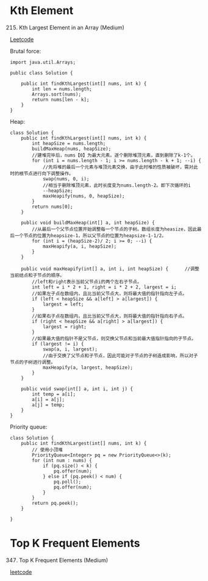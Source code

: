 # Kth Element
215. Kth Largest Element in an Array (Medium)

[Leetcode](https://leetcode.com/problems/kth-largest-element-in-an-array/description/)

Brutal force:

    import java.util.Arrays;

    public class Solution {

        public int findKthLargest(int[] nums, int k) {
            int len = nums.length;
            Arrays.sort(nums);
            return nums[len - k];
        }
    }
    

Heap:

    class Solution {
        public int findKthLargest(int[] nums, int k) {
            int heapSize = nums.length;
            buildMaxHeap(nums, heapSize);
            //建堆完毕后，nums【0】为最大元素。逐个删除堆顶元素，直到删除了k-1个。
            for (int i = nums.length - 1; i >= nums.length - k + 1; --i) {
                //先将堆的最后一个元素与堆顶元素交换，由于此时堆的性质被破坏，需对此时的根节点进行向下调整操作。
                swap(nums, 0, i);
                //相当于删除堆顶元素，此时长度变为nums.length-2。即下次循环的i
                --heapSize;
                maxHeapify(nums, 0, heapSize);
            }
            return nums[0];
        }

        public void buildMaxHeap(int[] a, int heapSize) {
            //从最后一个父节点位置开始调整每一个节点的子树。数组长度为heasize，因此最后一个节点的位置为heapsize-1，所以父节点的位置为heapsize-1-1/2。
            for (int i = (heapSize-2)/ 2; i >= 0; --i) {
                maxHeapify(a, i, heapSize);
            } 
        }

        public void maxHeapify(int[] a, int i, int heapSize) {      //调整当前结点和子节点的顺序。
            //left和right表示当前父节点i的两个左右子节点。
            int left = i * 2 + 1, right = i * 2 + 2, largest = i;
            //如果左子点在数组内，且比当前父节点大，则将最大值的指针指向左子点。
            if (left < heapSize && a[left] > a[largest]) {
                largest = left;
            } 
            //如果右子点在数组内，且比当前父节点大，则将最大值的指针指向右子点。
            if (right < heapSize && a[right] > a[largest]) {
                largest = right;
            }
            //如果最大值的指针不是父节点，则交换父节点和当前最大值指针指向的子节点。
            if (largest != i) {
                swap(a, i, largest);
                //由于交换了父节点和子节点，因此可能对子节点的子树造成影响，所以对子节点的子树进行调整。
                maxHeapify(a, largest, heapSize);
            }
        }

        public void swap(int[] a, int i, int j) {
            int temp = a[i];
            a[i] = a[j];
            a[j] = temp;
        }
    }

Priority queue:

    class Solution {
        public int findKthLargest(int[] nums, int k) {
            // 使用小顶堆
            PriorityQueue<Integer> pq = new PriorityQueue<>(k);
            for (int num : nums) {
                if (pq.size() < k) {
                    pq.offer(num);
                } else if (pq.peek() < num) {
                    pq.poll();
                    pq.offer(num);
                }
            }
            return pq.peek();
        }

    }
    
# Top K Frequent Elements
347. Top K Frequent Elements (Medium)

[leetcode](https://leetcode.com/problems/top-k-frequent-elements/description/)


